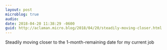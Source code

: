 ```yaml
---
layout: post
microblog: true
audio: 
date: 2018-04-20 11:38:29 -0600
guid: http://aclaman.micro.blog/2018/04/20/steadily-moving-closer.html
---
```

Steadily moving closer to the 1-month-remaining date for my current job
